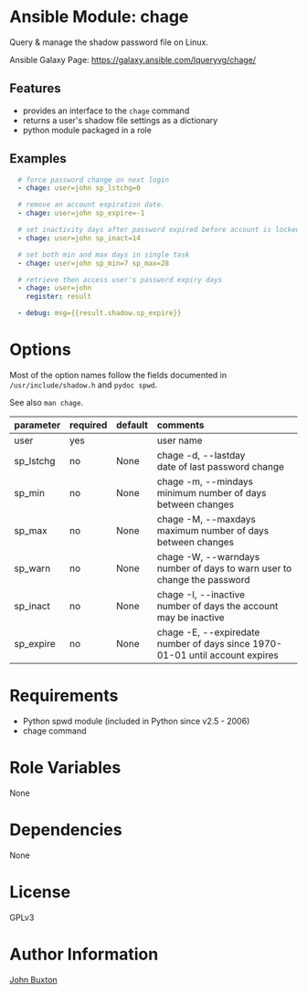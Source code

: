 # Ansible Module: chage

Query & manage the shadow password file on Linux.

Ansible Galaxy Page: https://galaxy.ansible.com/lqueryvg/chage/

## Features
- provides an interface to the `chage` command
- returns a user's shadow file settings as a dictionary
- python module packaged in a role

## Examples
```yaml
  # force password change on next login
  - chage: user=john sp_lstchg=0

  # remove an account expiration date.
  - chage: user=john sp_expire=-1

  # set inactivity days after password expired before account is locked
  - chage: user=john sp_inact=14

  # set both min and max days in single task
  - chage: user=john sp_min=7 sp_max=28

  # retrieve then access user's password expiry days
  - chage: user=john
    register: result

  - debug: msg={{result.shadow.sp_expire}}
```

# Options

Most of the option names follow the fields documented
in `/usr/include/shadow.h` and `pydoc spwd`.

See also `man chage`.

| parameter | required | default | comments
|:----------|:---------|:--------|:-------------|
| user      | yes      |         | user name
| sp_lstchg | no       | None    | chage -d, --lastday    <br>date of last password change 
| sp_min    | no       | None    | chage -m, --mindays    <br>minimum number of days between changes 
| sp_max    | no       | None    | chage -M, --maxdays    <br>maximum number of days between changes 
| sp_warn   | no       | None    | chage -W, --warndays   <br>number of days to warn user to change the password 
| sp_inact  | no       | None    | chage -I, --inactive   <br>number of days the account may be inactive
| sp_expire | no       | None    | chage -E, --expiredate <br>number of days since 1970-01-01 until account expires 

# Requirements

- Python spwd module (included in Python since v2.5 - 2006)
- chage command

# Role Variables

None

# Dependencies

None

# License
GPLv3

# Author Information
[John Buxton](https://github.com/lqueryvg)
